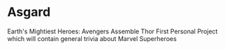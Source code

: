 # Asgard
Earth's Mightiest Heroes: Avengers Assemble Thor
First Personal Project which will contain general trivia about Marvel Superheroes
